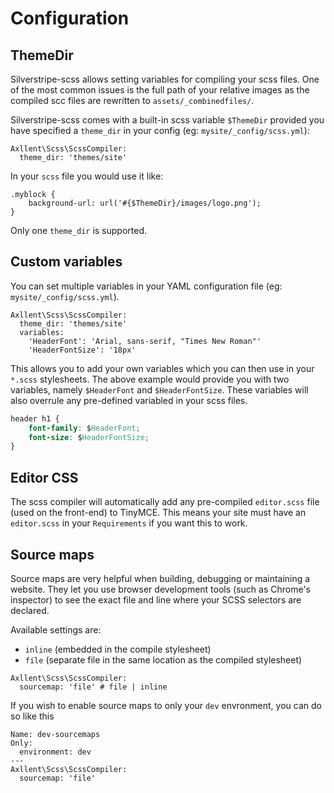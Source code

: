# Configuration

## ThemeDir

Silverstripe-scss allows setting variables for compiling your scss files.
One of the most common issues is the full path of your relative images as the compiled scc files
are rewritten to `assets/_combinedfiles/`.

Silverstripe-scss comes with a built-in scss variable `$ThemeDir` provided you have specified a
`theme_dir` in your config (eg: `mysite/_config/scss.yml`):

```
Axllent\Scss\ScssCompiler:
  theme_dir: 'themes/site'
```

In your `scss` file you would use it like:

```
.myblock {
    background-url: url('#{$ThemeDir}/images/logo.png');
}
```

Only one `theme_dir` is supported.

## Custom variables

You can set multiple variables in your YAML configuration file (eg: `mysite/_config/scss.yml`).

```
Axllent\Scss\ScssCompiler:
  theme_dir: 'themes/site'
  variables:
    'HeaderFont': 'Arial, sans-serif, "Times New Roman"'
    'HeaderFontSize': '18px'
```

This allows you to add your own variables which you can then use in your `*.scss` stylesheets.
The above example would provide you with two variables, namely `$HeaderFont` and `$HeaderFontSize`.
These variables will also overrule any pre-defined variabled in your scss files.

```css
header h1 {
    font-family: $HeaderFont;
    font-size: $HeaderFontSize;
}
```

## Editor CSS

The scss compiler will automatically add any pre-compiled `editor.scss` file (used on the front-end) to TinyMCE.
This means your site must have an `editor.scss` in your `Requirements` if you want this to work.

## Source maps

Source maps are very helpful when building, debugging or maintaining a website. They let you use browser development tools (such as Chrome's inspector) to see the exact file and line where your SCSS selectors are declared.

Available settings are:
* `inline` (embedded in the compile stylesheet)
* `file` (separate file in the same location as the compiled stylesheet)

```
Axllent\Scss\ScssCompiler:
  sourcemap: 'file' # file | inline
```

If you wish to enable source maps to only your `dev` envronment, you can do so like this

```---
Name: dev-sourcemaps
Only:
  environment: dev
---
Axllent\Scss\ScssCompiler:
  sourcemap: 'file'
```

